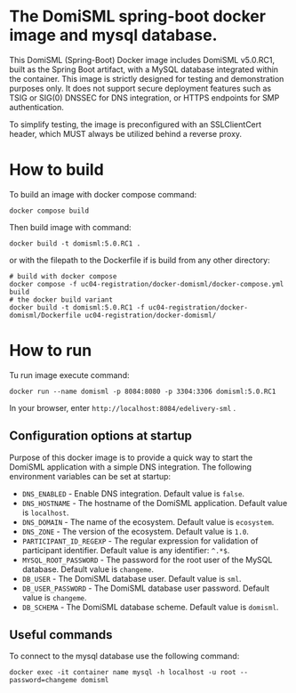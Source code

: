 The DomiSML spring-boot docker image and mysql database.
================================

This DomiSML (Spring-Boot) Docker image includes DomiSML v5.0.RC1, built as the Spring Boot artifact, with a MySQL database integrated within the container. This image is strictly designed for testing and demonstration purposes only. It does not support secure deployment features such as TSIG or SIG(0) DNSSEC for DNS integration, or HTTPS endpoints for SMP authentication.

To simplify testing, the image is preconfigured with an SSLClientCert header, which MUST always be utilized behind a reverse proxy.

# How to build

To build an image with docker compose command:

    docker compose build

Then build image with command:

    docker build -t domisml:5.0.RC1 .

or with the filepath to the Dockerfile if is build from any other directory:

    # build with docker compose
    docker compose -f uc04-registration/docker-domisml/docker-compose.yml build
    # the docker build variant
    docker build -t domisml:5.0.RC1 -f uc04-registration/docker-domisml/Dockerfile uc04-registration/docker-domisml/

# How to run

Tu run image execute command:

    docker run --name domisml -p 8084:8080 -p 3304:3306 domisml:5.0.RC1

In your browser, enter `http://localhost:8084/edelivery-sml` .

## Configuration options at startup

Purpose of this docker image is to provide a quick way to start the DomiSML application with a simple DNS integration. The following environment variables can be set at startup:
 
- `DNS_ENABLED` - Enable DNS integration. Default value is `false`.
- `DNS_HOSTNAME` - The hostname of the DomiSML application. Default value is `localhost`.
- `DNS_DOMAIN` - The name of the ecosystem. Default value is `ecosystem`.
- `DNS_ZONE` - The version of the ecosystem. Default value is `1.0`.
- `PARTICIPANT_ID_REGEXP` - The regular expression for validation of participant identifier. Default value is any identifier: `^.*$`.
- `MYSQL_ROOT_PASSWORD` - The password for the root user of the MySQL database. Default value is `changeme`.
- `DB_USER` - The DomiSML database user. Default value is `sml`.
- `DB_USER_PASSWORD` - The DomiSML database user password. Default value is `changeme`.
- `DB_SCHEMA` - The DomiSML database scheme. Default value is `domisml`.



## Useful commands

To connect to the mysql database use the following command:

    docker exec -it container name mysql -h localhost -u root --password=changeme domisml
